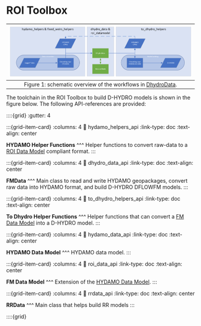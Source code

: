 # ROI Toolbox
| ![Schematic overview](./Software_diagram_v2.png) |
|:--:|
| Figure 1:  schematic overview of the workflows in [DhydroData](dhydro_data_api.rst). |

The toolchain in the ROI Toolbox to build D-HYDRO models is shown in the figure below.
The following API-references are provided:

::::{grid}
:gutter: 4

:::{grid-item-card} 
:columns: 4
:link: hydamo_helpers_api
:link-type: doc
:text-align: center

**HYDAMO Helper Functions**
^^^
Helper functions to convert raw-data to a [ROI Data Model](roi_data_api.rst) compliant format.
:::

:::{grid-item-card} 
:columns: 4
:link: dhydro_data_api
:link-type: doc
:text-align: center

**FMData**
^^^
Main class to read and write HYDAMO geopackages, convert raw data into HYDAMO format, and build D-HYDRO DFLOWFM models.
:::

:::{grid-item-card} 
:columns: 4
:link: to_dhydro_helpers_api
:link-type: doc
:text-align: center

**To Dhydro Helper Functions**
^^^
Helper functions that can convert a [FM Data Model](roi_data_api.rst) into a D-HYDRO model.
:::

:::{grid-item-card} 
:columns: 4
:link: hydamo_data_api
:link-type: doc
:text-align: center

**HYDAMO Data Model**
^^^
HYDAMO data model.
:::

:::{grid-item-card} 
:columns: 4
:link: roi_data_api
:link-type: doc
:text-align: center

**FM Data Model**
^^^
Extension of the [HYDAMO Data Model](hydamo_data_api.rst).
:::

:::{grid-item-card} 
:columns: 4
:link: rrdata_api
:link-type: doc
:text-align: center

**RRData**
^^^
Main class that helps build RR models
:::

::::{grid}